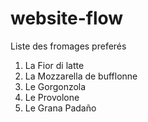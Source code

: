 # website-flow
Liste des fromages preferés
1. La Fior di latte
2. La Mozzarella de bufflonne
3. Le Gorgonzola
4. Le Provolone
5. Le Grana Padaño